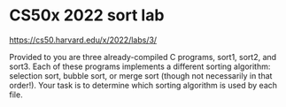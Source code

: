 <h1>CS50x 2022 sort lab</h1>

https://cs50.harvard.edu/x/2022/labs/3/

Provided to you are three already-compiled C programs, sort1, sort2, and sort3. Each of these programs implements a different sorting algorithm: selection sort, bubble sort, or merge sort (though not necessarily in that order!). Your task is to determine which sorting algorithm is used by each file.
